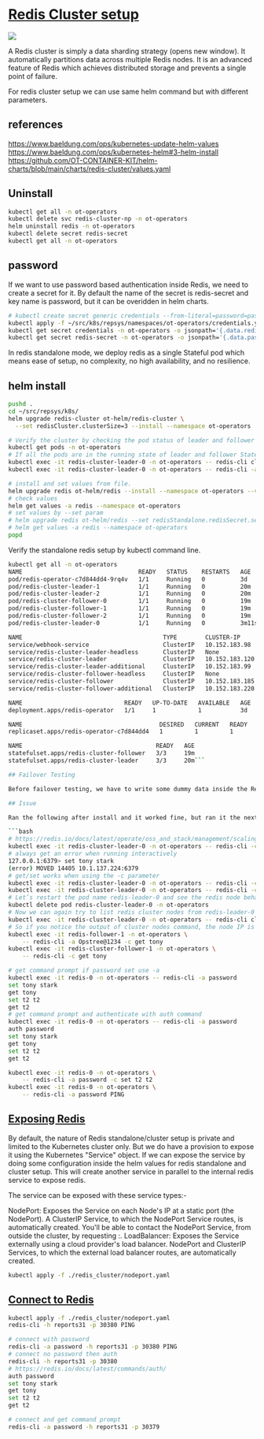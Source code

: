 # **[Redis Cluster setup](https://ot-container-kit.github.io/redis-operator/guide/setup.html#redis-cluster)**

![](https://ot-container-kit.github.io/redis-operator/assets/img/redis-cluster-setup.c1d7206d.png)

A Redis cluster is simply a data sharding strategy (opens new window). It automatically partitions data across multiple Redis nodes. It is an advanced feature of Redis which achieves distributed storage and prevents a single point of failure.

For redis cluster setup we can use same helm command but with different parameters.

## references

<https://www.baeldung.com/ops/kubernetes-update-helm-values>
<https://www.baeldung.com/ops/kubernetes-helm#3-helm-install>
<https://github.com/OT-CONTAINER-KIT/helm-charts/blob/main/charts/redis-cluster/values.yaml>

## Uninstall

```bash
kubectl get all -n ot-operators
kubectl delete svc redis-cluster-np -n ot-operators
helm uninstall redis -n ot-operators
kubectl delete secret redis-secret
kubectl get all -n ot-operators

```

## password

If we want to use password based authentication inside Redis, we need to create a secret for it. By default the name of the secret is redis-secret and key name is password, but it can be overidden in helm charts.

```bash
# kubectl create secret generic credentials --from-literal=password=password -n ot-operators
kubectl apply -f ~/src/k8s/repsys/namespaces/ot-operators/credentials.yaml
kubectl get secret credentials -n ot-operators -o jsonpath='{.data.redisPassword}' | base64 --decode
kubectl get secret redis-secret -n ot-operators -o jsonpath='{.data.password}' | base64 --decode

```

In redis standalone mode, we deploy redis as a single Stateful pod which means ease of setup, no complexity, no high availability, and no resilience.

## helm install

```bash
pushd .
cd ~/src/repsys/k8s/
helm upgrade redis-cluster ot-helm/redis-cluster \
  --set redisCluster.clusterSize=3 --install --namespace ot-operators

# Verify the cluster by checking the pod status of leader and follower pods.
kubectl get pods -n ot-operators
# If all the pods are in the running state of leader and follower Statefulsets, then we can check the health of the redis cluster by using redis-cli
kubectl exec -it redis-cluster-leader-0 -n ot-operators -- redis-cli cluster nodes
kubectl exec -it redis-cluster-leader-0 -n ot-operators -- redis-cli -a Opstree@1234 cluster nodes

# install and set values from file.
helm upgrade redis ot-helm/redis --install --namespace ot-operators --values ./redis_standalone/values.yaml
# check values 
helm get values -a redis --namespace ot-operators
# set values by --set param
# helm upgrade redis ot-helm/redis --set redisStandalone.redisSecret.secretName=redis-secret,redisStandalone.redisSecret.secretKey=password --install --namespace ot-operators
# helm get values -a redis --namespace ot-operators
popd
```

Verify the standalone redis setup by kubectl command line.

```bash
kubectl get all -n ot-operators
NAME                                 READY   STATUS    RESTARTS   AGE
pod/redis-operator-c7d844dd4-9rq4v   1/1     Running   0          3d
pod/redis-cluster-leader-1           1/1     Running   0          20m
pod/redis-cluster-leader-2           1/1     Running   0          20m
pod/redis-cluster-follower-0         1/1     Running   0          19m
pod/redis-cluster-follower-1         1/1     Running   0          19m
pod/redis-cluster-follower-2         1/1     Running   0          19m
pod/redis-cluster-leader-0           1/1     Running   0          3m11s

NAME                                        TYPE        CLUSTER-IP       EXTERNAL-IP   PORT(S)          AGE
service/webhook-service                     ClusterIP   10.152.183.98    <none>        443/TCP          3d
service/redis-cluster-leader-headless       ClusterIP   None             <none>        6379/TCP         20m
service/redis-cluster-leader                ClusterIP   10.152.183.120   <none>        6379/TCP         20m
service/redis-cluster-leader-additional     ClusterIP   10.152.183.99    <none>        6379/TCP         20m
service/redis-cluster-follower-headless     ClusterIP   None             <none>        6379/TCP         19m
service/redis-cluster-follower              ClusterIP   10.152.183.185   <none>        6379/TCP         19m
service/redis-cluster-follower-additional   ClusterIP   10.152.183.220   <none>        6379/TCP         19m

NAME                             READY   UP-TO-DATE   AVAILABLE   AGE
deployment.apps/redis-operator   1/1     1            1           3d

NAME                                       DESIRED   CURRENT   READY   AGE
replicaset.apps/redis-operator-c7d844dd4   1         1         1       3d

NAME                                      READY   AGE
statefulset.apps/redis-cluster-follower   3/3     19m
statefulset.apps/redis-cluster-leader     3/3     20m```

## Failover Testing

Before failover testing, we have to write some dummy data inside the Redis cluster, we can write the dummy data using the redis-cli.

## Issue

Ran the following after install and it worked fine, but ran it the next day and the first couple of set command returned nil. I could not see any errors with kubectl get all -n ot-opererators command then the 3rd or 4th time I ran kubectl exec the sets started working again.

```bash
# https://redis.io/docs/latest/operate/oss_and_stack/management/scaling/#interact-with-the-cluster
kubectl exec -it redis-cluster-leader-0 -n ot-operators -- redis-cli -c
# always get an error when running interactively
127.0.0.1:6379> set tony stark
(error) MOVED 14405 10.1.137.224:6379
# get/set works when using the -c parameter
kubectl exec -it redis-cluster-leader-0 -n ot-operators -- redis-cli -c set tony stark
kubectl exec -it redis-cluster-leader-0 -n ot-operators -- redis-cli -c get tony
# Let’s restart the pod name redis-leader-0 and see the redis node behavior.
kubectl delete pod redis-cluster-leader-0 -n ot-operators
# Now we can again try to list redis cluster nodes from redis-leader-0 pod and from some other pod as well like:- redis-follower-2
kubectl exec -it redis-cluster-leader-0 -n ot-operators -- redis-cli cluster nodes
# So if you notice the output of cluster nodes command, the node IP is updated and it’s connected as a leader.
kubectl exec -it redis-follower-1 -n ot-operators \
    -- redis-cli -a Opstree@1234 -c get tony
kubectl exec -it redis-cluster-follower-1 -n ot-operators \
    -- redis-cli -c get tony

# get command prompt if password set use -a
kubectl exec -it redis-0 -n ot-operators -- redis-cli -a password
set tony stark
get tony
set t2 t2
get t2
# get command prompt and authenticate with auth command 
kubectl exec -it redis-0 -n ot-operators -- redis-cli -a password
auth password
set tony stark
get tony
set t2 t2
get t2

kubectl exec -it redis-0 -n ot-operators \
    -- redis-cli -a password -c set t2 t2
kubectl exec -it redis-0 -n ot-operators \
    -- redis-cli -a password PING


```

## **[Exposing Redis](https://ot-container-kit.github.io/redis-operator/guide/exposing-redis.html#exposing-service)**

By default, the nature of Redis standalone/cluster setup is private and limited to the Kubernetes cluster only. But we do have a provision to expose it using the Kubernetes "Service" object. If we can expose the service by doing some configuration inside the helm values for redis standalone and cluster setup. This will create another service in parallel to the internal redis service to expose redis.

The service can be exposed with these service types:-

NodePort: Exposes the Service on each Node's IP at a static port (the NodePort). A ClusterIP Service, to which the NodePort Service routes, is automatically created. You'll be able to contact the NodePort Service, from outside the cluster, by requesting <NodeIP>:<NodePort>.
LoadBalancer: Exposes the Service externally using a cloud provider's load balancer. NodePort and ClusterIP Services, to which the external load balancer routes, are automatically created.

```bash
kubectl apply -f ./redis_cluster/nodeport.yaml
```

## **[Connect to Redis](https://redis.io/docs/latest/develop/connect/cli/#host-port-password-and-database)**

```bash
kubectl apply -f ./redis_cluster/nodeport.yaml
redis-cli -h reports31 -p 30380 PING

# connect with password
redis-cli -a password -h reports31 -p 30380 PING
# connect no password then auth
redis-cli -h reports31 -p 30380 
# https://redis.io/docs/latest/commands/auth/
auth password
set tony stark
get tony
set t2 t2
get t2

# connect and get command prompt
redis-cli -a password -h reports31 -p 30379 

```
